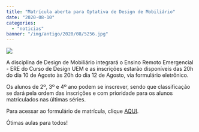 ```yaml
---
title: "Matrícula aberta para Optativa de Design de Mobiliário"
date: "2020-08-10"
categories: 
  - "noticias"
banner: "/img/antigo/2020/08/5256.jpg"
---
```


![](/img/antigo/2020/08/5256.jpg)

A disciplina de Design de Mobiliário integrará o Ensino Remoto Emergencial - ERE do Curso de Design UEM e as inscrições estarão disponíveis das 20h do dia 10 de Agosto às 20h do dia 12 de Agosto, via formulário eletrônico.

Os alunos de 2º, 3º e 4º ano podem se inscrever, sendo que classificação se dará pela ordem das inscrições e com prioridade para os alunos matriculados nas últimas séries.

Para acessar ao formulário de matrícula, clique [AQUI](https://docs.google.com/forms/d/e/1FAIpQLSekbRw9G0jpX7OtpjTnno9V7ysvjqMZMWx2gOsj7_dpVZbl6w/viewform).

Ótimas aulas para todos!
